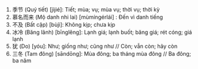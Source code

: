 1. 季节 (Quý tiết) [jìjié]: Tiết; mùa; vụ; mùa vụ; thời vụ; thời kỳ
2. 慕名而来 (Mộ danh nhi lai) [mùmíngérlái] : Đến vì danh tiếng
3. 不及 (Bất cập) [bùjì]: Không kịp; chưa kịp
4. 冰冷 (Băng lãnh) [bīnglěng]: Lạnh giá; lạnh buốt; băng giá; rét cóng; giá lạnh
5. 犹 (Do) [yóu]: Như; giống như; cũng như // Còn; vẫn còn; hãy còn
6. 三冬 (Tam đông) [sāndōng]: Mùa đông; ba tháng mùa đông // Ba đông; ba năm